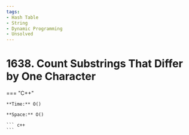 ```yaml
---
tags:
- Hash Table
- String
- Dynamic Programming
- Unsolved
---
```



# 1638. Count Substrings That Differ by One Character

=== "C++"

    **Time:** O()

    **Space:** O()

    ``` c++
    ```